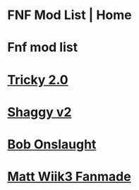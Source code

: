 # FNF Mod List | Home


# Fnf mod list

# [Tricky 2.0](https://fnflol.github.io/trickyattempt/)

# [Shaggy v2](https://fnflol.github.io/shaggy/)

# [Bob Onslaught](https://fnflol.github.io/bobonslaught/)
 
# [Matt Wiik3 Fanmade](https://fnflol.github.io/MattWiik3/)
